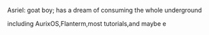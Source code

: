 Asriel: goat boy; has a dream of consuming the whole underground

including AurixOS,Flanterm,most tutorials,and maybe e
